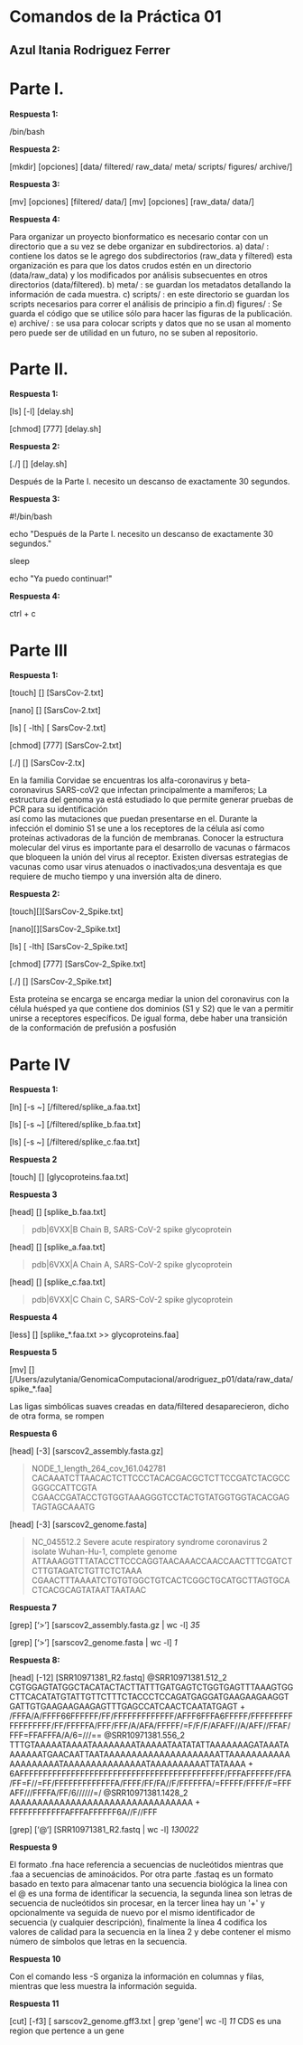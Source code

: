 # Comandos de la Práctica 01
## Azul Itania Rodriguez Ferrer

# Parte I. 

**Respuesta 1:**

/bin/bash 

**Respuesta 2:**

[mkdir] [opciones] [data/ filtered/ raw_data/ meta/ scripts/ figures/ archive/]

**Respuesta 3:**

[mv] [opciones] [filtered/ data/]
[mv] [opciones] [raw_data/ data/]

**Respuesta 4:**

Para organizar un proyecto bionformatico es necesario contar con un 
directorio  que a su vez se debe organizar en subdirectorios.
a) data/ : contiene los datos se le agrego dos subdirectorios (raw_data y 
filtered) esta organización es para que los datos crudos estén en 
un directorio (data/raw_data) y los modificados por análisis
subsecuentes en otros directorios (data/filtered). b) meta/ : se guardan los 
metadatos detallando la información de cada muestra. c) scripts/ :
en este directorio se guardan los scripts necesarios para correr el
análisis de principio a fin.d) figures/ : Se guarda el código que se utilice
sólo para hacer las figuras de la publicación.
e) archive/ : se usa para colocar scripts y datos que no se usan al 
momento pero puede ser de utilidad en un futuro, no se suben al repositorio. 

# Parte II.

**Respuesta 1:**
 
[ls] [-l] [delay.sh]

[chmod] [777] [delay.sh]

**Respuesta 2:**

[./] [] [delay.sh]

Después de la Parte I. necesito un descanso de exactamente 30 segundos.

**Respuesta 3:**

#!/bin/bash

echo "Después de la Parte I. necesito un descanso de exactamente 30 segundos."

sleep

echo "Ya puedo continuar!"

**Respuesta 4:**

ctrl + c

# Parte III
 
**Respuesta 1:**

[touch] [] [SarsCov-2.txt]

[nano] [] [SarsCov-2.txt]

[ls] [ -lth] [ SarsCov-2.txt]

[chmod] [777] [SarsCov-2.txt]

[./] [] [SarsCov-2.tx]

En la familia Corvidae se encuentras los alfa-coronavirus y beta-coronavirus 
SARS-coV2 que infectan principalmente a mamíferos; La estructura del genoma 
ya está estudiado lo que permite generar pruebas de PCR para su identificación  
así como las mutaciones que puedan presentarse en el. Durante la infección el 
dominio S1 se une a los receptores de la célula así como proteínas 
activadoras de la función de membranas. Conocer  la estructura molecular del
virus es importante para el desarrollo de vacunas o fármacos que bloqueen la 
unión del virus al receptor. Existen diversas estrategias de vacunas 
como usar virus atenuados o inactivados;una desventaja es que requiere de 
mucho tiempo y una inversión alta de dinero.

**Respuesta 2:**

[touch][][SarsCov-2_Spike.txt]

[nano][][SarsCov-2_Spike.txt]

[ls] [ -lth] [SarsCov-2_Spike.txt]

[chmod] [777] [SarsCov-2_Spike.txt]

[./] [] [SarsCov-2_Spike.txt]

Esta proteína se encarga se encarga mediar la union del coronavirus con la
célula huésped ya que contiene dos dominios (S1 y S2) que le van a permitir
unirse a receptores específicos. De igual forma, debe haber una transición
de la conformación de prefusión a posfusión
 
# Parte IV 
 
**Respuesta 1:**

[ln] [-s ~] [/filtered/splike_a.faa.txt]

[ls] [-s ~] [/filtered/splike_b.faa.txt]

[ls] [-s ~] [/filtered/splike_c.faa.txt]

**Respuesta 2**

[touch] [] [glycoproteins.faa.txt]

**Respuesta 3**

 [head] [] [splike_b.faa.txt]
>pdb|6VXX|B Chain B, SARS-CoV-2 spike glycoprotein

[head] [] [splike_a.faa.txt]
>pdb|6VXX|A Chain A, SARS-CoV-2 spike glycoprotein

[head] [] [splike_c.faa.txt]
>pdb|6VXX|C Chain C, SARS-CoV-2 spike glycoprotein

**Respuesta 4**

[less] []  [splike_*.faa.txt >> glycoproteins.faa]

**Respuesta 5**

[mv] [] [/Users/azulytania/GenomicaComputacional/arodriguez_p01/data/raw_data/spike_*.faa]

Las ligas simbólicas suaves creadas en data/filtered desaparecieron, dicho de otra forma, se
rompen 
 
**Respuesta 6**

[head] [-3]  [sarscov2_assembly.fasta.gz]

>NODE_1_length_264_cov_161.042781
CACAAATCTTAACACTCTTCCCTACACGACGCTCTTCCGATCTACGCCGGGCCATTCGTA
CGAACCGATACCTGTGGTAAAGGGTCCTACTGTATGGTGGTACACGAGTAGTAGCAAATG

[head] [-3] [sarscov2_genome.fasta]

>NC_045512.2 Severe acute respiratory syndrome coronavirus 2 isolate Wuhan-Hu-1, complete genome
ATTAAAGGTTTATACCTTCCCAGGTAACAAACCAACCAACTTTCGATCTCTTGTAGATCTGTTCTCTAAA
CGAACTTTAAAATCTGTGTGGCTGTCACTCGGCTGCATGCTTAGTGCACTCACGCAGTATAATTAATAAC

**Respuesta 7**

[grep]  [‘>’]  [sarscov2_assembly.fasta.gz | wc -l]
 *35*

[grep] [‘>’] [sarscov2_genome.fasta | wc -l]
 *1*
 
**Respuesta 8:**

[head] [-12]  [SRR10971381_R2.fastq]
@SRR10971381.512_2
CGTGGAGTATGGCTACATACTACTTATTTGATGAGTCTGGTGAGTTTAAAGTGGCTTCACATATGTATTGTTCTTTCTACCCTCCAGATGAGGATGAAGAAGAAGGTGATTGTGAAGAAGAAGAGTTTGAGCCATCAACTCAATATGAGT
+
/FFFA/A/FFFF66FFFFFF/FF/FFFFFFFFFFFFF/AFFF6FFFA6FFFFF/FFFFFFFFFFFFFFFFFF/FF/FFFFFA/FFF/FFF/A/AFA/FFFFF/=F/F/F/AFAFF//A/AFF//FFAF/FFF=FFAFFFA/A/6=///==
@SRR10971381.556_2
TTTGTAAAAATAAAATAAAAAAAATAAAAATAATATATTAAAAAAAGATAAATAAAAAAATGAACAATTAATAAAAAAAAAAAAAAAAAAAAATTAAAAAAAAAAAAAAAAAAAATAAAAAAAAAAAAAAATAAAAAAAAAATTATAAAA
+
6AFFFFFFFFFFFFFFFFFFFFFFFFFFFFFFFFFFFFFFFFFFFF/FFFAFFFFFF/FFA/FF=F//=FF/FFFFFFFFFFFFFA/FFFF/FF/FA//F/FFFFFFA/=FFFFF/FFFF/F=FFFAFF///FFFFA/FF/6//////=/
@SRR10971381.1428_2
AAAAAAAAAAAAAAAAAAAAAAAAAAAAAAAAA
+
FFFFFFFFFFFFAFFFAFFFFFF6A//F//FFF


[grep] [‘@‘] [SRR10971381_R2.fastq | wc -l]
*130022*

**Respuesta 9**

El formato .fna hace referencia a secuencias de nucleótidos mientras que .faa a secuencias
de aminoácidos. Por otra parte .fastaq es un formato basado en texto para almacenar tanto una
secuencia biológica la linea con el @ es una forma de identificar la secuencia, la segunda linea
son letras de secuencia de nucleótidos sin procesar, en la tercer linea hay un  '+' y
opcionalmente va seguida de nuevo por el mismo identificador de secuencia (y cualquier
descripción), finalmente la línea 4 codifica los valores de calidad para la secuencia en la línea
2 y debe contener el mismo número de símbolos que letras en la secuencia. 

**Respuesta 10**

Con el comando less -S organiza la información en columnas y filas,  mientras que 
less muestra la información seguida. 

**Respuesta 11**

[cut]  [-f3] [ sarscov2_genome.gff3.txt | grep 'gene'| wc -l]
*11*
CDS es una region que pertence a un gene 

